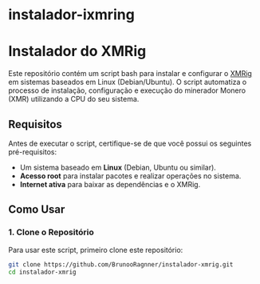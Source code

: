 # instalador-ixmring


# Instalador do XMRig

Este repositório contém um script bash para instalar e configurar o [XMRig](https://github.com/xmrig/xmrig) em sistemas baseados em Linux (Debian/Ubuntu). O script automatiza o processo de instalação, configuração e execução do minerador Monero (XMR) utilizando a CPU do seu sistema.

## Requisitos

Antes de executar o script, certifique-se de que você possui os seguintes pré-requisitos:

- Um sistema baseado em **Linux** (Debian, Ubuntu ou similar).
- **Acesso root** para instalar pacotes e realizar operações no sistema.
- **Internet ativa** para baixar as dependências e o XMRig.

## Como Usar

### 1. Clone o Repositório

Para usar este script, primeiro clone este repositório:

```bash
git clone https://github.com/BrunooRagnner/instalador-xmrig.git
cd instalador-xmrig
